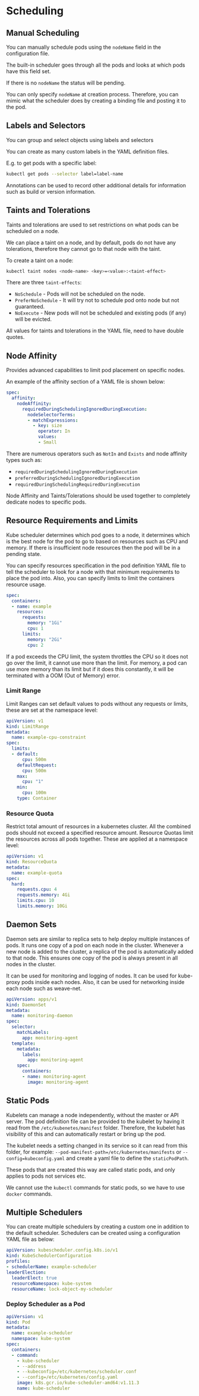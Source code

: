 # Scheduling

## Manual Scheduling

You can manually schedule pods using the `nodeName` field in the configuration file.

The built-in scheduler goes through all the pods and looks at which pods have this field set.

If there is no `nodeName` the status will be pending.

You can only specify `nodeName` at creation process. Therefore, you can mimic what the scheduler does by creating a binding file and posting it to the pod.

## Labels and Selectors

You can group and select objects using labels and selectors

You can create as many custom labels in the YAML definition files.

E.g. to get pods with a specific label:

```bash
kubectl get pods --selector label=label-name
```

Annotations can be used to record other additional details for information such as build or version information.

## Taints and Tolerations

Taints and tolerations are used to set restrictions on what pods can be scheduled on a node.

We can place a taint on a node, and by default, pods do not have any tolerations, therefore they cannot go to that node with the taint.

To create a taint on a node:

```bash
kubectl taint nodes <node-name> <key>=<value>:<taint-effect>
```

There are three `taint-effects`:

- `NoSchedule` - Pods will not be scheduled on the node.
- `PreferNoSchedule` - It will try not to schedule pod onto node but not guaranteed.
- `NoExecute` - New pods will not be scheduled and existing pods (if any) will be evicted.

All values for taints and tolerations in the YAML file, need to have double quotes.

## Node Affinity

Provides advanced capabilities to limit pod placement on specific nodes.

An example of the affinity section of a YAML file is shown below:

```yaml
spec:
  affinity:
    nodeAffinity:
      requiredDuringSchedulingIgnoredDuringExecution:
        nodeSelectorTerms:
        - matchExpressions:
          - key: size
            operator: In
            values:
            - Small
```

There are numerous operators such as `NotIn` and `Exists` and node affinity types such as:

- `requiredDuringSchedulingIgnoredDuringExecution`
- `preferredDuringSchedulingIgnoredDuringExecution`
- `requiredDuringSchedulingRequiredDuringExecution`

Node Affinity and Taints/Tolerations should be used together to completely dedicate nodes to specific pods.

## Resource Requirements and Limits

Kube scheduler determines which pod goes to a node, it determines which is the best node for the pod to go to based on resources such as CPU and memory. If there is insufficient node resources then the pod will be in a pending state.

You can specify resources specification in the pod definition YAML file to tell the scheduler to look for a node with that minimum requirements to place the pod into. Also, you can specify limits to limit the containers resource usage.

```yaml
spec:
  containers:
  - name: example
    resources:
      requests:
        memory: "1Gi"
        cpu: 1
      limits:
        memory: "2Gi"
        cpu: 2
```

If a pod exceeds the CPU limit, the system throttles the CPU so it does not go over the limit, it cannot use more than the limit. For memory, a pod can use more memory than its limit but if it does this constantly, it will be terminated with a OOM (Out of Memory) error.

### Limit Range

Limit Ranges can set default values to pods without any requests or limits, these are set at the namespace level:

```yaml
apiVersion: v1
kind: LimitRange
metadata:
  name: example-cpu-constraint
spec:
  limits:
  - default:
      cpu: 500m
    defaultRequest:
      cpu: 500m
    max:
      cpu: "1"
    min:
      cpu: 100m
    type: Container
```

### Resource Quota

Restrict total amount of resources in a kubernetes cluster. All the combined pods should not exceed a specified resource amount. Resource Quotas limit the resources across all pods together. These are applied at a namespace level:

```yaml
apiVersion: v1
kind: ResourceQuota
metadata:
  name: example-quota
spec:
  hard:
    requests.cpu: 4
    requests.memory: 4Gi
    limits.cpu: 10
    limits.memory: 10Gi
```

## Daemon Sets

Daemon sets are similar to replica sets to help deploy multiple instances of pods. It runs one copy of a pod on each node in the cluster. Whenever a new node is added to the cluster, a replica of the pod is automatically added to that node. This ensures one copy of the pod is always present in all nodes in the cluster.

It can be used for monitoring and logging of nodes. It can be used for kube-proxy pods inside each nodes. Also, it can be used for networking inside each node such as weave-net.

```yaml
apiVersion: apps/v1
kind: DaemonSet
metadata:
  name: monitoring-daemon
spec:
  selector:
    matchLabels:
      app: monitoring-agent
  template:
    metadata:
      labels:
        app: monitoring-agent
    spec:
      containers:
      - name: monitoring-agent
        image: monitoring-agent
```

## Static Pods

Kubelets can manage a node independently, without the master or API server. The pod definition file can be provided to the kubelet by having it read from the `/etc/kubenetes/manifest` folder. Therefore, the kubelet has visibility of this and can automatically restart or bring up the pod.

The kubelet needs a setting changed in its service so it can read from this folder, for example: `--pod-manifest-path=/etc/kubernetes/manifests` or `--config=kubeconfig.yaml` and create a yaml file to define the `staticPodPath`.

These pods that are created this way are called static pods, and only applies to pods not services etc.

We cannot use the `kubectl` commands for static pods, so we have to use `docker` commands.

## Multiple Schedulers

You can create multiple schedulers by creating a custom one in addition to the default scheduler. Schedulers can be created using a configuration YAML file as below:

```yaml
apiVersion: kubescheduler.config.k8s.io/v1
kind: KubeSchedulerConfiguration
profiles:
- schedulerName: example-scheduler
leaderElection:
  leaderElect: true
  resourceNamespace: kube-system
  resourceName: lock-object-my-scheduler
```

### Deploy Scheduler as a Pod

```yaml
apiVersion: v1
kind: Pod
metadata:
  name: example-scheduler
  namespace: kube-system
spec:
  containers:
  - command:
    - kube-scheduler
    - --address
    - --kubeconfig=/etc/kubernetes/scheduler.conf
    - --config=/etc/kubernetes/config.yaml
    image: k8s.gcr.io/kube-scheduler-amd64:v1.11.3
    name: kube-scheduler
```
